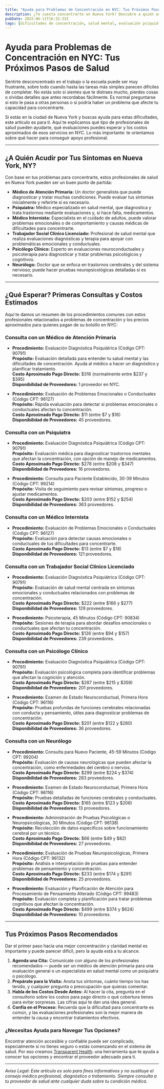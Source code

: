 ```yaml
---
title: "Ayuda para Problemas de Concentración en NYC: Tus Próximos Pasos de Salud"
description: ¿Te cuesta concentrarte en Nueva York? Descubre a quién acudir y cuánto puedes esperar pagar inicialmente para recibir la ayuda que necesitas.  
pubDate: 2025-06-11T16:22:33Z
tags: [dificultades de concentración, salud mental, evaluación psiquiátrica, atención médica en Nueva York, evaluación neuroconductual]  
---
```


# Ayuda para Problemas de Concentración en NYC: Tus Próximos Pasos de Salud

Sentirte desconcentrado en el trabajo o la escuela puede ser muy frustrante, sobre todo cuando hasta las tareas más simples parecen difíciles de completar. No estás solo si sientes que te distraes mucho, pierdes cosas o olvidas detalles que antes recordabas fácilmente. Es normal preguntarse si esto le pasa a otras personas o si podría haber un problema que afecte tu capacidad para concentrarte.

Si estás en la ciudad de Nueva York y buscas ayuda para estas dificultades, este artículo es para ti. Aquí te explicamos qué tipo de profesionales de salud pueden ayudarte, qué evaluaciones puedes esperar y los costos aproximados de esos servicios en NYC. Lo más importante: te orientamos sobre qué hacer para conseguir apoyo profesional.

---

## ¿A Quién Acudir por Tus Síntomas en Nueva York, NY?

Con base en tus problemas para concentrarte, estos profesionales de salud en Nueva York pueden ser un buen punto de partida:

- **Médico de Atención Primaria:** Un doctor generalista que puede diagnosticar y tratar muchas condiciones. Puede evaluar tus síntomas inicialmente y referirte si es necesario.
- **Psiquiatra:** Médico especializado en salud mental, que diagnostica y trata trastornos mediante evaluaciones y, si hace falta, medicamentos.
- **Médico Internista:** Especialista en el cuidado de adultos, puede valorar problemas emocionales o de comportamiento y causas médicas de dificultades para concentrarte.
- **Trabajador Social Clínico Licenciado:** Profesional de salud mental que realiza evaluaciones diagnósticas y terapia para apoyar con problemáticas emocionales y conductuales.
- **Psicólogo Clínico:** Experto en evaluaciones neuroconductuales y psicoterapia para diagnosticar y tratar problemas psicológicos y cognitivos.
- **Neurólogo:** Doctor que se enfoca en trastornos cerebrales y del sistema nervioso; puede hacer pruebas neuropsicológicas detalladas si es necesario.

---

## ¿Qué Esperar? Primeras Consultas y Costos Estimados

Aquí te damos un resumen de los procedimientos comunes con estos profesionales relacionados a problemas de concentración y los precios aproximados para quienes pagan de su bolsillo en NYC:

### Consulta con un Médico de Atención Primaria

- **Procedimiento:** Evaluación Diagnóstica Psiquiátrica (Código CPT: 90791)  
  **Propósito:** Evaluación detallada para entender tu salud mental y las dificultades de concentración. Ayuda al médico a hacer un diagnóstico y planificar tratamiento.  
  **Costo Aproximado Pago Directo:** $316 (normalmente entre $237 y $395)  
  **Disponibilidad de Proveedores:** 1 proveedor en NYC.

- **Procedimiento:** Evaluación de Problemas Emocionales o Conductuales (Código CPT: 96127)  
  **Propósito:** Rápida evaluación para detectar si problemas emocionales o conductuales afectan tu concentración.  
  **Costo Aproximado Pago Directo:** $11 (entre $7 y $16)  
  **Disponibilidad de Proveedores:** 45 proveedores.

### Consulta con un Psiquiatra

- **Procedimiento:** Evaluación Diagnóstica Psiquiátrica (Código CPT: 90791)  
  **Propósito:** Evaluación médica para diagnosticar trastornos mentales que afectan la concentración, con opción de manejo de medicamentos.  
  **Costo Aproximado Pago Directo:** $278 (entre $208 y $347)  
  **Disponibilidad de Proveedores:** 16 proveedores.

- **Procedimiento:** Consulta para Paciente Establecido, 30-39 Minutos (Código CPT: 99214)  
  **Propósito:** Visita de seguimiento para revisar síntomas, progreso o ajustar medicamentos.  
  **Costo Aproximado Pago Directo:** $203 (entre $152 y $254)  
  **Disponibilidad de Proveedores:** 363 proveedores.

### Consulta con un Médico Internista

- **Procedimiento:** Evaluación de Problemas Emocionales o Conductuales (Código CPT: 96127)  
  **Propósito:** Evaluación para detectar causas emocionales o conductuales de tus dificultades para concentrarte.  
  **Costo Aproximado Pago Directo:** $13 (entre $7 y $18)  
  **Disponibilidad de Proveedores:** 121 proveedores.

### Consulta con un Trabajador Social Clínico Licenciado

- **Procedimiento:** Evaluación Diagnóstica Psiquiátrica (Código CPT: 90791)  
  **Propósito:** Evaluación de salud mental centrada en síntomas emocionales y conductuales relacionados con problemas de concentración.  
  **Costo Aproximado Pago Directo:** $222 (entre $166 y $277)  
  **Disponibilidad de Proveedores:** 129 proveedores.

- **Procedimiento:** Psicoterapia, 45 Minutos (Código CPT: 90834)  
  **Propósito:** Sesiones de terapia para abordar desafíos emocionales o conductuales que afectan tu concentración.  
  **Costo Aproximado Pago Directo:** $126 (entre $94 y $157)  
  **Disponibilidad de Proveedores:** 239 proveedores.

### Consulta con un Psicólogo Clínico

- **Procedimiento:** Evaluación Diagnóstica Psiquiátrica (Código CPT: 90791)  
  **Propósito:** Evaluación psicológica completa para identificar problemas que afectan la cognición y atención.  
  **Costo Aproximado Pago Directo:** $287 (entre $215 y $359)  
  **Disponibilidad de Proveedores:** 201 proveedores.

- **Procedimiento:** Examen de Estado Neuroconductual, Primera Hora (Código CPT: 96116)  
  **Propósito:** Pruebas profundas de funciones cerebrales relacionadas con conducta y pensamiento, útiles para diagnosticar problemas de concentración.  
  **Costo Aproximado Pago Directo:** $201 (entre $122 y $280)  
  **Disponibilidad de Proveedores:** 36 proveedores.

### Consulta con un Neurólogo

- **Procedimiento:** Consulta para Nuevo Paciente, 45-59 Minutos (Código CPT: 99204)  
  **Propósito:** Evaluación de causas neurológicas que pueden afectar la concentración, como enfermedades del cerebro o nervios.  
  **Costo Aproximado Pago Directo:** $299 (entre $224 y $374)  
  **Disponibilidad de Proveedores:** 283 proveedores.

- **Procedimiento:** Examen de Estado Neuroconductual, Primera Hora (Código CPT: 96116)  
  **Propósito:** Pruebas detalladas de funciones cerebrales y conductuales.  
  **Costo Aproximado Pago Directo:** $165 (entre $123 y $206)  
  **Disponibilidad de Proveedores:** 13 proveedores.

- **Procedimiento:** Administración de Pruebas Psicológicas o Neuropsicológicas, 30 Minutos (Código CPT: 96138)  
  **Propósito:** Recolección de datos específicos sobre funcionamiento cerebral por un técnico.  
  **Costo Aproximado Pago Directo:** $66 (entre $49 y $82)  
  **Disponibilidad de Proveedores:** 27 proveedores.

- **Procedimiento:** Evaluación de Pruebas Neuropsicológicas, Primera Hora (Código CPT: 96132)  
  **Propósito:** Análisis e interpretación de pruebas para entender problemas de pensamiento y concentración.  
  **Costo Aproximado Pago Directo:** $233 (entre $174 y $291)  
  **Disponibilidad de Proveedores:** 25 proveedores.

- **Procedimiento:** Evaluación y Planificación de Atención para Procesamiento de Pensamiento Alterado (Código CPT: 99483)  
  **Propósito:** Evaluación completa y planificación para tratar problemas cognitivos que afectan la concentración.  
  **Costo Aproximado Pago Directo:** $499 (entre $374 y $624)  
  **Disponibilidad de Proveedores:** 10 proveedores.

---

## Tus Próximos Pasos Recomendados

Dar el primer paso hacia una mejor concentración y claridad mental es importante y puede parecer difícil, pero la ayuda está a tu alcance.

1. **Agenda una Cita:** Comunícate con alguno de los profesionales recomendados — puede ser un médico de atención primaria para una evaluación general o un especialista en salud mental como un psiquiatra o psicólogo.  
2. **Prepárate para la Visita:** Anota tus síntomas, cuánto tiempo los has tenido, y cualquier pregunta o preocupación que quieras comentar.  
3. **Habla de los Costos Desde Antes:** Al hacer la cita, pregunta en el consultorio sobre los costos para pago directo o qué cobertura tienes para evitar sorpresas. Las cifras aquí te dan una idea general.  
4. **Confía en el Proceso:** Recuerda que la dificultad para concentrarte es común, y las evaluaciones profesionales son la mejor manera de entender la causa y encontrar tratamientos efectivos.

### ¿Necesitas Ayuda para Navegar Tus Opciones?

Encontrar atención accesible y confiable puede ser complicado, especialmente si no tienes seguro o estás comenzando en el sistema de salud. Por eso creamos [Transparent Health](https://transparenthealth.ai): una herramienta que te ayuda a conocer tus opciones y encontrar el proveedor adecuado para ti. 

---

*Aviso Legal: Este artículo es solo para fines informativos y no sustituye el consejo médico profesional, diagnóstico o tratamiento. Siempre consulta a tu proveedor de salud ante cualquier duda sobre tu condición médica.*